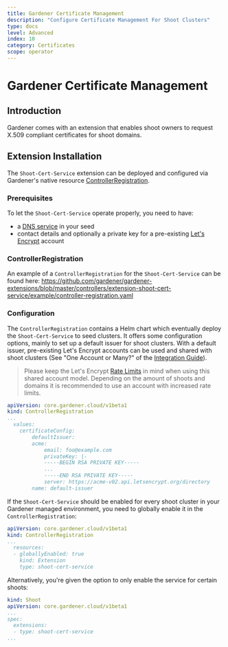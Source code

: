 ```yaml
---
title: Gardener Certificate Management
description: "Configure Certificate Management For Shoot Clusters"
type: docs
level: Advanced
index: 10
category: Certificates
scope: operator
---
```


# Gardener Certificate Management

## Introduction
Gardener comes with an extension that enables shoot owners to request X.509 compliant certificates for shoot domains.

## Extension Installation
The `Shoot-Cert-Service` extension can be deployed and configured via Gardener's native resource [ControllerRegistration](https://github.com/gardener/gardener/blob/master/docs/extensions/controllerregistration.md).

### Prerequisites
To let the `Shoot-Cert-Service` operate properly, you need to have:
- a [DNS service](https://github.com/gardener/external-dns-management) in your seed
- contact details and optionally a private key for a pre-existing [Let's Encrypt](https://letsencrypt.org/) account

### ControllerRegistration
An example of a `ControllerRegistration` for the `Shoot-Cert-Service` can be found here: https://github.com/gardener/gardener-extensions/blob/master/controllers/extension-shoot-cert-service/example/controller-registration.yaml

### Configuration
The `ControllerRegistration` contains a Helm chart which eventually deploy the `Shoot-Cert-Service` to seed clusters. It offers some configuration options, mainly to set up a default issuer for shoot clusters. With a default issuer, pre-existing Let's Encrypt accounts can be used and shared with shoot clusters (See "One Account or Many?" of the [Integration Guide](https://letsencrypt.org/docs/integration-guide/)).

> Please keep the Let's Encrypt [Rate Limits](https://letsencrypt.org/docs/rate-limits/) in mind when using this shared account model. Depending on the amount of shoots and domains it is recommended to use an account with increased rate limits.

```yaml
apiVersion: core.gardener.cloud/v1beta1
kind: ControllerRegistration
...
  values:
    certificateConfig:
        defaultIssuer:
        acme:
            email: foo@example.com
            privateKey: |-
            -----BEGIN RSA PRIVATE KEY-----
            ...
            -----END RSA PRIVATE KEY-----
            server: https://acme-v02.api.letsencrypt.org/directory
        name: default-issuer
```

If the `Shoot-Cert-Service` should be enabled for every shoot cluster in your Gardener managed environment, you need to globally enable it in the `ControllerRegistration`:
```yaml
apiVersion: core.gardener.cloud/v1beta1
kind: ControllerRegistration
...
  resources:
  - globallyEnabled: true
    kind: Extension
    type: shoot-cert-service
```

Alternatively, you're given the option to only enable the service for certain shoots:
```yaml
kind: Shoot
apiVersion: core.gardener.cloud/v1beta1
...
spec:
  extensions:
  - type: shoot-cert-service
...
```

<style>
#body-inner blockquote {
    border: 0;
    padding: 10px;
    margin-top: 40px;
    margin-bottom: 40px;
    border-radius: 4px;
    background-color: rgba(0,0,0,0.05);
    box-shadow: 0 3px 6px rgba(0,0,0,0.16), 0 3px 6px rgba(0,0,0,0.23);
    position:relative;
    padding-left:60px;
}
#body-inner blockquote:before {
    content: "!";
    font-weight: bold;
    position: absolute;
    top: 0;
    bottom: 0;
    left: 0;
    background-color: #00a273;
    color: white;
    vertical-align: middle;
    margin: auto;
    width: 36px;
    font-size: 30px;
    text-align: center;
}
</style>
